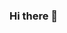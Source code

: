 ### Hi there 👋

<!--
**usernamedoesntexist/usernamedoesntexist** is a ✨ _special_ ✨ repository because its `README.md` (this file) appears on your GitHub profile.

Here are some ideas to get you started:

- 🌱 I’m currently learning Node.js
[![Anurag's GitHub stats](https://github-readme-stats.vercel.app/api?username=usernamedoesntexist)](https://github.com/anuraghazra/github-readme-stats)

-->

